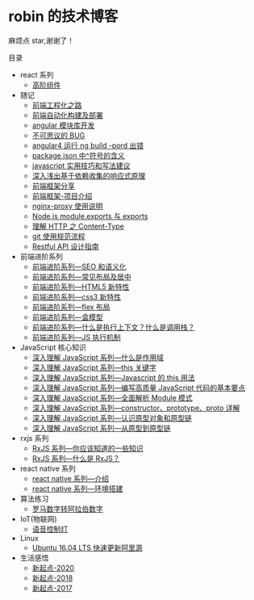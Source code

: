 # robin 的技术博客

麻烦点 star,谢谢了！

目录

- react 系列
  - [高阶组件](https://github.com/robinv8/robinblog/blob/master/source/_posts/react/hoc.md)
- 随记
  - [前端工程化之路](https://github.com/robinv8/robinblog/blob/master/source/_posts/前端工程化之路.md)
  - [前端自动化构建及部署](https://github.com/robinv8/robinblog/blob/master/source/_posts/自动化构建及部署.md)
  - [angular 模块库开发](https://github.com/robinv8/robinblog/blob/master/source/_posts/angular-module-library.md)
  - [不可思议的 BUG](https://github.com/robinv8/robinblog/blob/master/source/_posts/不可思议的BUG.md)
  - [angular4 运行 ng build -pord 出错](https://github.com/robinv8/robinblog/blob/master/source/_posts/ng-build.md)
  - [package.json 中^符号的含义](https://github.com/robinv8/robinblog/blob/master/source/_posts/package-symbol.md)
  - [javascript 实用技巧和写法建议](https://github.com/robinv8/robinblog/blob/master/source/_posts/javascript实用技巧和写法建议.md)
  - [深入浅出基于依赖收集的响应式原理](https://github.com/robinv8/robinblog/blob/master/source/_posts/深入浅出基于依赖收集的响应式原理.md)
  - [前端框架分享](https://github.com/robinv8/robinblog/blob/master/source/_posts/front-end-frames.md)
  - [前端框架-项目介绍](https://github.com/robinv8/robinblog/blob/master/source/_posts/frontend-frames-samples.md)
  - [nginx-proxy 使用说明](https://github.com/robinv8/robinblog/blob/master/source/_posts/nginx-proxy-interduction.md)
  - [Node.js module.exports 与 exports](https://github.com/robinv8/robinblog/blob/master/source/_posts/nodejs-module.exports-exports.md)
  - [理解 HTTP 之 Content-Type](https://github.com/robinv8/robinblog/blob/master/source/_posts/http-Content-Type-introduction.md)
  - [git 使用规范流程](https://github.com/robinv8/robinblog/blob/master/source/_posts/git-standard.md)
  - [Restful API 设计指南](https://github.com/robinv8/robinblog/blob/master/source/_posts/Restfule-API.md)
- 前端进阶系列
  - [前端进阶系列—SEO 和语义化](https://github.com/robinv8/robinblog/blob/master/source/_posts/FEAdvanced/seo%E5%92%8C%E8%AF%AD%E4%B9%89%E5%8C%96.md)
  - [前端进阶系列—常见布局及居中](https://github.com/robinv8/robinblog/blob/master/source/_posts/FEAdvanced/seo%E5%92%8C%E8%AF%AD%E4%B9%89%E5%8C%96.md)
  - [前端进阶系列—HTML5 新特性](https://github.com/robinv8/robinblog/blob/master/source/_posts/FEAdvanced/HTML5%E6%96%B0%E7%89%B9%E6%96%B0.md)
  - [前端进阶系列—css3 新特性](https://github.com/robinv8/robinblog/blob/master/source/_posts/FEAdvanced/css3%E6%96%B0%E7%89%B9%E6%96%B0.md)
  - [前端进阶系列—flex 布局](https://github.com/robinv8/robinblog/blob/master/source/_posts/FEAdvanced/flex%E5%B8%83%E5%B1%80.md)
  - [前端进阶系列—盒模型](https://github.com/robinv8/robinblog/blob/master/source/_posts/FEAdvanced/%E7%9B%92%E6%A8%A1%E5%9E%8B.md)
  - [前端进阶系列—什么是执行上下文？什么是调用栈？](https://github.com/robinv8/robinblog/blob/master/source/_posts/FEAdvanced/js%E6%89%A7%E8%A1%8C%E4%B8%8A%E4%B8%8B%E6%96%87.md)
  - [前端进阶系列—JS 执行机制](https://github.com/robinv8/robinblog/blob/master/source/_posts/FEAdvanced/JS%E6%89%A7%E8%A1%8C%E6%9C%BA%E5%88%B6/)
- JavaScript 核心知识
  - [深入理解 JavaScript 系列—什么是作用域](https://github.com/robinv8/robinblog/blob/master/source/_posts/understandJavascript/what-is-scope.md)
  - [深入理解 JavaScript 系列—this 关键字](https://github.com/robinv8/robinblog/blob/master/source/_posts/understandJavascript/this-key-word.md)
  - [深入理解 JavaScript 系列—Javascript 的 this 用法](https://github.com/robinv8/robinblog/blob/master/source/_posts/javascript-this.md)
  - [深入理解 JavaScript 系列—编写高质量 JavaScript 代码的基本要点](https://github.com/robinv8/robinblog/blob/master/source/_posts/understandJavascript/no.1.md)
  - [深入理解 JavaScript 系列—全面解析 Module 模式](https://github.com/robinv8/robinblog/blob/master/source/_posts/understandJavascript/no.2.md)
  - [深入理解 JavaScript 系列—constructor、prototype、proto 详解](https://github.com/robinv8/robinblog/blob/master/source/_posts/understandJavascript/no.3.md)
  - [深入理解 JavaScript 系列—认识原型对象和原型链](https://github.com/robinv8/robinblog/blob/master/source/_posts/understandJavascript/认识原型对象和原型链.md)
  - [深入理解 JavaScript 系列—从原型到原型链](https://github.com/robinv8/robinblog/blob/master/source/_posts/understandJavascript/no.4.md)
- rxjs 系列
  - [RxJS 系列—你应该知道的一些知识](https://github.com/robinv8/robinblog/blob/master/source/_posts/rxjs/rxjs-1.md)
  - [RxJS 系列—什么是 RxJS？](https://github.com/robinv8/robinblog/blob/master/source/_posts/rxjs/rxjs-2.md)
- react native 系列
  - [react native 系列—介绍](https://github.com/robinv8/robinblog/blob/master/source/_posts/reactnative/interduction.md)
  - [react native 系列—环境搭建](https://github.com/robinv8/robinblog/blob/master/source/_posts/reactnative/getting-started.md)
- 算法练习
  - [罗马数字转阿拉伯数字](https://github.com/robinv8/robinblog/blob/master/source/_posts/arithmetic/roman-num.md)
- IoT(物联网)
  - [语音控制灯](https://github.com/robinv8/robinblog/blob/master/source/_posts/IoT/speech-control-lamp.md)
- Linux
  - [Ubuntu 16.04 LTS 快速更新阿里源](https://github.com/robinv8/robinblog/blob/master/source/_posts/replace-the-ubuntu-source.md)
- 生活感悟
  - [新起点-2020](https://github.com/robinv8/robinblog/blob/master/source/_posts/newstart/starting-3.md)
  - [新起点-2018](https://github.com/robinv8/robinblog/blob/master/source/_posts/newstart/starting-2.md)
  - [新起点-2017](https://github.com/robinv8/robinblog/blob/master/source/_posts/newstart/starting-1.md)
